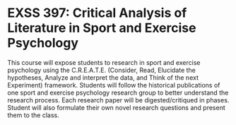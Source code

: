 # EXSS 397: Critical Analysis of Literature in Sport and Exercise Psychology

This course will expose students to research in sport and exercise psychology using the C.R.E.A.T.E. (Consider, Read, Elucidate the hypotheses, Analyze and interpret the data, and Think of the next Experiment) framework. Students will follow the historical publications of one sport and exercise psychology research group to better understand the research process. Each research paper will be digested/critiqued in phases. Student will also formulate their own novel research questions and present them to the class.